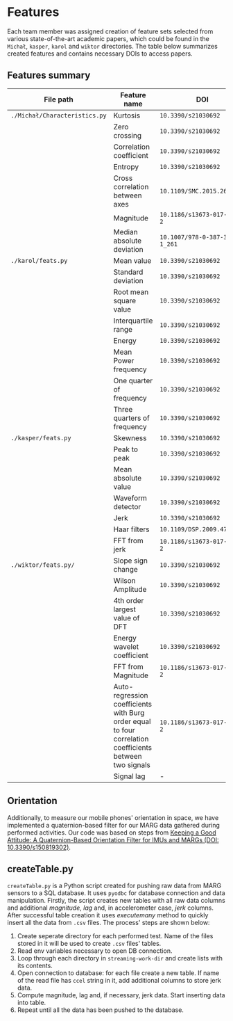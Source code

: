 # Features
Each team member was assigned creation of feature sets selected from various state-of-the-art academic papers, which could be found in the `Michał`, `kasper`, `karol` and `wiktor` directories. The table below summarizes created features and contains necessary DOIs to access papers.

## Features summary
|File path|Feature name|DOI|
|---|---|---|
|`./Michał/Characteristics.py`| Kurtosis | `10.3390/s21030692`|
||Zero crossing|`10.3390/s21030692`|
||Correlation coefficient|`10.3390/s21030692`|
||Entropy|`10.3390/s21030692`|
||Cross correlation between axes|`10.1109/SMC.2015.263`|
||Magnitude|`10.1186/s13673-017-0097-2`|
||Median absolute deviation|`10.1007/978-0-387-32833-1_261`|
|`./karol/feats.py`|Mean value|`10.3390/s21030692`|
||Standard deviation|`10.3390/s21030692`|
||Root mean square value|`10.3390/s21030692`|
||Interquartile range|`10.3390/s21030692`|
||Energy|`10.3390/s21030692`|
||Mean Power frequency|`10.3390/s21030692`|
||One quarter of frequency|`10.3390/s21030692`|
||Three quarters of frequency|`10.3390/s21030692`|
|`./kasper/feats.py`|Skewness|`10.3390/s21030692`|
||Peak to peak|`10.3390/s21030692`|
||Mean absolute value|`10.3390/s21030692`|
||Waveform detector|`10.3390/s21030692`|
||Jerk|`10.3390/s21030692`|
||Haar filters|`10.1109/DSP.2009.4786008`|
||FFT from jerk|`10.1186/s13673-017-0097-2`|
|`./wiktor/feats.py/`|Slope sign change|`10.3390/s21030692`|
||Wilson Amplitude|`10.3390/s21030692`|
||4th order largest value of DFT|`10.3390/s21030692`|
||Energy wavelet coefficient|`10.3390/s21030692`|
||FFT from Magnitude|`10.1186/s13673-017-0097-2`|
||Auto-regression coefficients with Burg order equal to four correlation coefficients between two signals|`10.1186/s13673-017-0097-2`|
||Signal lag| - |

## Orientation
Additionally, to measure our mobile phones' orientation in space, we have implemented a quaternion-based filter for our MARG data gathered during performed activities. Our code was based on steps from [Keeping a Good Attitude: A Quaternion-Based Orientation Filter for IMUs and MARGs (DOI: 10.3390/s150819302)](https://www.mdpi.com/1424-8220/15/8/19302).

## createTable.py
`createTable.py` is a Python script created for pushing raw data from MARG sensors to a SQL database. It uses `pyodbc` for database connection and data manipulation. Firstly, the script creates new tables with all raw data columns and additional *magnitude*, *lag* and, in accelerometer case, *jerk* columns. After successful table creation it uses *executemany* method to quickly insert all the data from `.csv` files. The process' steps are shown below:

1. Create seperate directory for each performed test. Name of the files stored in it will be used to create `.csv` files' tables.
2. Read env variables necessary to open DB connection.
3. Loop through each directory in `streaming-work-dir` and create lists with its contents.
4. Open connection to database: for each file create a new table. If name of the read file has `ccel` string in it, add additional columns to store jerk data.
5. Compute magnitude, lag and, if necessary, jerk data. Start inserting data into table.
6. Repeat until all the data has been pushed to the database.
